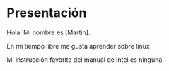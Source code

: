 # Presentación
Hola! Mi nombre es [Martin].

En mi tiempo libre me gusta aprender sobre linux

Mi instrucción favorita del manual de intel es ninguna
